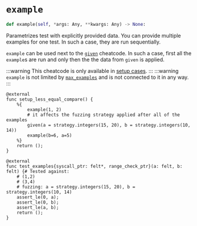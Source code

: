 # `example`

```python
def example(self, *args: Any, **kwargs: Any) -> None:
```

Parametrizes test with explicitly provided data.
You can provide multiple examples for one test.
In such a case, they are run sequentially.

`example` can be used next to the [`given`](./given.md) cheatcode.
In such a case, first all the `example`s are run and only then the the data from `given` is applied.

:::warning
This cheatcode is only available in [setup cases](../README.md#setup-case).
:::
:::warning
`example` is not limited by [`max_examples`](./max-examples.md) and is not connected to it in any way.
:::

```cairo title="Example"
@external
func setup_less_equal_compare() {
    %{
        example(1, 2)
        # it affects the fuzzing strategy applied after all of the examples
        given(a = strategy.integers(15, 20), b = strategy.integers(10, 14))
        example(b=6, a=5)
    %}
    return ();
}

@external
func test_examples{syscall_ptr: felt*, range_check_ptr}(a: felt, b: felt) {# Tested against:
    # (1,2)
    # (3,4)
    # fuzzing: a = strategy.integers(15, 20), b = strategy.integers(10, 14) 
    assert_le(0, a);
    assert_le(0, b);
    assert_le(a, b);
    return ();
}
```
